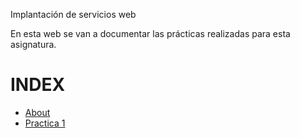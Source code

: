 Implantación de servicios web

En esta web se van a documentar las prácticas realizadas para esta asignatura.


# INDEX
- [About](about.md)  
- [Practica 1](/practica1/p1.md)
